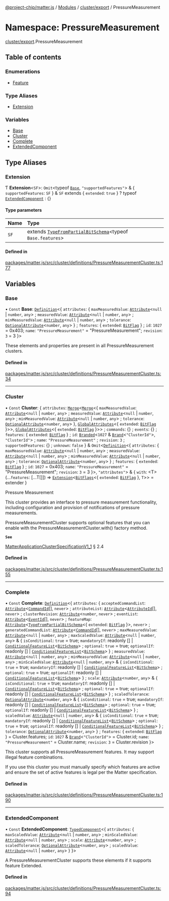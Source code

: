 [@project-chip/matter.js](../README.md) / [Modules](../modules.md) / [cluster/export](cluster_export.md) / PressureMeasurement

# Namespace: PressureMeasurement

[cluster/export](cluster_export.md).PressureMeasurement

## Table of contents

### Enumerations

- [Feature](../enums/cluster_export.PressureMeasurement.Feature.md)

### Type Aliases

- [Extension](cluster_export.PressureMeasurement.md#extension)

### Variables

- [Base](cluster_export.PressureMeasurement.md#base)
- [Cluster](cluster_export.PressureMeasurement.md#cluster)
- [Complete](cluster_export.PressureMeasurement.md#complete)
- [ExtendedComponent](cluster_export.PressureMeasurement.md#extendedcomponent)

## Type Aliases

### Extension

Ƭ **Extension**<`SF`\>: `Omit`<typeof [`Base`](cluster_export.PressureMeasurement.md#base), ``"supportedFeatures"``\> & { `supportedFeatures`: `SF`  } & `SF` extends { `extended`: ``true``  } ? typeof [`ExtendedComponent`](cluster_export.PressureMeasurement.md#extendedcomponent) : {}

#### Type parameters

| Name | Type |
| :------ | :------ |
| `SF` | extends [`TypeFromPartialBitSchema`](schema_export.md#typefrompartialbitschema)<typeof `Base.features`\> |

#### Defined in

[packages/matter.js/src/cluster/definitions/PressureMeasurementCluster.ts:177](https://github.com/project-chip/matter.js/blob/be83914/packages/matter.js/src/cluster/definitions/PressureMeasurementCluster.ts#L177)

## Variables

### Base

• `Const` **Base**: [`Definition`](cluster_export.ClusterFactory.md#definition)<{ `attributes`: { `maxMeasuredValue`: [`Attribute`](cluster_export.md#attribute)<``null`` \| `number`, `any`\> ; `measuredValue`: [`Attribute`](cluster_export.md#attribute)<``null`` \| `number`, `any`\> ; `minMeasuredValue`: [`Attribute`](cluster_export.md#attribute)<``null`` \| `number`, `any`\> ; `tolerance`: [`OptionalAttribute`](cluster_export.md#optionalattribute)<`number`, `any`\>  } ; `features`: { `extended`: [`BitFlag`](schema_export.md#bitflag-1)  } ; `id`: ``1027`` = 0x403; `name`: ``"PressureMeasurement"`` = "PressureMeasurement"; `revision`: ``3`` = 3 }\>

These elements and properties are present in all PressureMeasurement clusters.

#### Defined in

[packages/matter.js/src/cluster/definitions/PressureMeasurementCluster.ts:34](https://github.com/project-chip/matter.js/blob/be83914/packages/matter.js/src/cluster/definitions/PressureMeasurementCluster.ts#L34)

___

### Cluster

• `Const` **Cluster**: { `attributes`: [`Merge`](util_export.md#merge)<[`Merge`](util_export.md#merge)<{ `maxMeasuredValue`: [`Attribute`](cluster_export.md#attribute)<``null`` \| `number`, `any`\> ; `measuredValue`: [`Attribute`](cluster_export.md#attribute)<``null`` \| `number`, `any`\> ; `minMeasuredValue`: [`Attribute`](cluster_export.md#attribute)<``null`` \| `number`, `any`\> ; `tolerance`: [`OptionalAttribute`](cluster_export.md#optionalattribute)<`number`, `any`\>  }, [`GlobalAttributes`](cluster_export.md#globalattributes-1)<{ `extended`: [`BitFlag`](schema_export.md#bitflag-1)  }\>\>, [`GlobalAttributes`](cluster_export.md#globalattributes-1)<{ `extended`: [`BitFlag`](schema_export.md#bitflag-1)  }\>\> ; `commands`: {} ; `events`: {} ; `features`: { `extended`: [`BitFlag`](schema_export.md#bitflag-1)  } ; `id`: [`Branded`](util_export.md#branded)<``1027`` & [`Brand`](util_export.md#brand)<``"ClusterId"``\>, ``"ClusterId"``\> ; `name`: ``"PressureMeasurement"`` ; `revision`: ``3`` ; `supportedFeatures`: {} ; `unknown`: ``false``  } & `Omit`<[`Definition`](cluster_export.ClusterFactory.md#definition)<{ `attributes`: { `maxMeasuredValue`: [`Attribute`](cluster_export.md#attribute)<``null`` \| `number`, `any`\> ; `measuredValue`: [`Attribute`](cluster_export.md#attribute)<``null`` \| `number`, `any`\> ; `minMeasuredValue`: [`Attribute`](cluster_export.md#attribute)<``null`` \| `number`, `any`\> ; `tolerance`: [`OptionalAttribute`](cluster_export.md#optionalattribute)<`number`, `any`\>  } ; `features`: { `extended`: [`BitFlag`](schema_export.md#bitflag-1)  } ; `id`: ``1027`` = 0x403; `name`: ``"PressureMeasurement"`` = "PressureMeasurement"; `revision`: ``3`` = 3 }\>, ``"attributes"``\> & { `with`: <T\>(...`features`: [...T[]]) => [`Extension`](cluster_export.PressureMeasurement.md#extension)<[`BitFlags`](schema_export.md#bitflags)<{ `extended`: [`BitFlag`](schema_export.md#bitflag-1)  }, `T`\>\> = extender }

Pressure Measurement

This cluster provides an interface to pressure measurement functionality, including configuration and provision
of notifications of pressure measurements.

PressureMeasurementCluster supports optional features that you can enable with the
PressureMeasurementCluster.with() factory method.

**`See`**

[MatterApplicationClusterSpecificationV1_1](../interfaces/spec_export.MatterApplicationClusterSpecificationV1_1.md) § 2.4

#### Defined in

[packages/matter.js/src/cluster/definitions/PressureMeasurementCluster.ts:155](https://github.com/project-chip/matter.js/blob/be83914/packages/matter.js/src/cluster/definitions/PressureMeasurementCluster.ts#L155)

___

### Complete

• `Const` **Complete**: [`Definition`](cluster_export.ClusterFactory.md#definition)<{ `attributes`: { `acceptedCommandList`: [`Attribute`](cluster_export.md#attribute)<[`CommandId`](datatype_export.md#commandid)[], `never`\> ; `attributeList`: [`Attribute`](cluster_export.md#attribute)<[`AttributeId`](datatype_export.md#attributeid)[], `never`\> ; `clusterRevision`: [`Attribute`](cluster_export.md#attribute)<`number`, `never`\> ; `eventList`: [`Attribute`](cluster_export.md#attribute)<[`EventId`](datatype_export.md#eventid)[], `never`\> ; `featureMap`: [`Attribute`](cluster_export.md#attribute)<[`TypeFromPartialBitSchema`](schema_export.md#typefrompartialbitschema)<{ `extended`: [`BitFlag`](schema_export.md#bitflag-1)  }\>, `never`\> ; `generatedCommandList`: [`Attribute`](cluster_export.md#attribute)<[`CommandId`](datatype_export.md#commandid)[], `never`\> ; `maxMeasuredValue`: [`Attribute`](cluster_export.md#attribute)<``null`` \| `number`, `any`\> ; `maxScaledValue`: [`Attribute`](cluster_export.md#attribute)<``null`` \| `number`, `any`\> & { `isConditional`: ``true`` = true; `mandatoryIf`: readonly [] \| [`ConditionalFeatureList`](cluster_export.md#conditionalfeaturelist)<[`BitSchema`](schema_export.md#bitschema)\> ; `optional`: ``true`` = true; `optionalIf`: readonly [] \| [`ConditionalFeatureList`](cluster_export.md#conditionalfeaturelist)<[`BitSchema`](schema_export.md#bitschema)\>  } ; `measuredValue`: [`Attribute`](cluster_export.md#attribute)<``null`` \| `number`, `any`\> ; `minMeasuredValue`: [`Attribute`](cluster_export.md#attribute)<``null`` \| `number`, `any`\> ; `minScaledValue`: [`Attribute`](cluster_export.md#attribute)<``null`` \| `number`, `any`\> & { `isConditional`: ``true`` = true; `mandatoryIf`: readonly [] \| [`ConditionalFeatureList`](cluster_export.md#conditionalfeaturelist)<[`BitSchema`](schema_export.md#bitschema)\> ; `optional`: ``true`` = true; `optionalIf`: readonly [] \| [`ConditionalFeatureList`](cluster_export.md#conditionalfeaturelist)<[`BitSchema`](schema_export.md#bitschema)\>  } ; `scale`: [`Attribute`](cluster_export.md#attribute)<`number`, `any`\> & { `isConditional`: ``true`` = true; `mandatoryIf`: readonly [] \| [`ConditionalFeatureList`](cluster_export.md#conditionalfeaturelist)<[`BitSchema`](schema_export.md#bitschema)\> ; `optional`: ``true`` = true; `optionalIf`: readonly [] \| [`ConditionalFeatureList`](cluster_export.md#conditionalfeaturelist)<[`BitSchema`](schema_export.md#bitschema)\>  } ; `scaledTolerance`: [`OptionalAttribute`](cluster_export.md#optionalattribute)<`number`, `any`\> & { `isConditional`: ``true`` = true; `mandatoryIf`: readonly [] \| [`ConditionalFeatureList`](cluster_export.md#conditionalfeaturelist)<[`BitSchema`](schema_export.md#bitschema)\> ; `optional`: ``true`` = true; `optionalIf`: readonly [] \| [`ConditionalFeatureList`](cluster_export.md#conditionalfeaturelist)<[`BitSchema`](schema_export.md#bitschema)\>  } ; `scaledValue`: [`Attribute`](cluster_export.md#attribute)<``null`` \| `number`, `any`\> & { `isConditional`: ``true`` = true; `mandatoryIf`: readonly [] \| [`ConditionalFeatureList`](cluster_export.md#conditionalfeaturelist)<[`BitSchema`](schema_export.md#bitschema)\> ; `optional`: ``true`` = true; `optionalIf`: readonly [] \| [`ConditionalFeatureList`](cluster_export.md#conditionalfeaturelist)<[`BitSchema`](schema_export.md#bitschema)\>  } ; `tolerance`: [`OptionalAttribute`](cluster_export.md#optionalattribute)<`number`, `any`\>  } ; `features`: { `extended`: [`BitFlag`](schema_export.md#bitflag-1)  } = Cluster.features; `id`: ``1027`` & [`Brand`](util_export.md#brand)<``"ClusterId"``\> = Cluster.id; `name`: ``"PressureMeasurement"`` = Cluster.name; `revision`: ``3`` = Cluster.revision }\>

This cluster supports all PressureMeasurement features. It may support illegal feature combinations.

If you use this cluster you must manually specify which features are active and ensure the set of active
features is legal per the Matter specification.

#### Defined in

[packages/matter.js/src/cluster/definitions/PressureMeasurementCluster.ts:190](https://github.com/project-chip/matter.js/blob/be83914/packages/matter.js/src/cluster/definitions/PressureMeasurementCluster.ts#L190)

___

### ExtendedComponent

• `Const` **ExtendedComponent**: [`TypedComponent`](../interfaces/cluster_export.ClusterFactory.TypedComponent.md)<{ `attributes`: { `maxScaledValue`: [`Attribute`](cluster_export.md#attribute)<``null`` \| `number`, `any`\> ; `minScaledValue`: [`Attribute`](cluster_export.md#attribute)<``null`` \| `number`, `any`\> ; `scale`: [`Attribute`](cluster_export.md#attribute)<`number`, `any`\> ; `scaledTolerance`: [`OptionalAttribute`](cluster_export.md#optionalattribute)<`number`, `any`\> ; `scaledValue`: [`Attribute`](cluster_export.md#attribute)<``null`` \| `number`, `any`\>  }  }\>

A PressureMeasurementCluster supports these elements if it supports feature Extended.

#### Defined in

[packages/matter.js/src/cluster/definitions/PressureMeasurementCluster.ts:94](https://github.com/project-chip/matter.js/blob/be83914/packages/matter.js/src/cluster/definitions/PressureMeasurementCluster.ts#L94)
